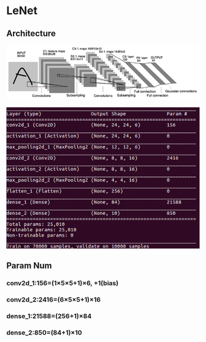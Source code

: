 # LeNet

## Architecture
![lenet5.jpg](lenet5.jpg)

![LeNet5.png](LeNet5.png)

## Param Num
### conv2d_1:156=(1×5×5+1)×6, +1(bias)
### conv2d_2:2416=(6×5×5+1)×16
### dense_1:21588=(256+1)×84
### dense_2:850=(84+1)×10
